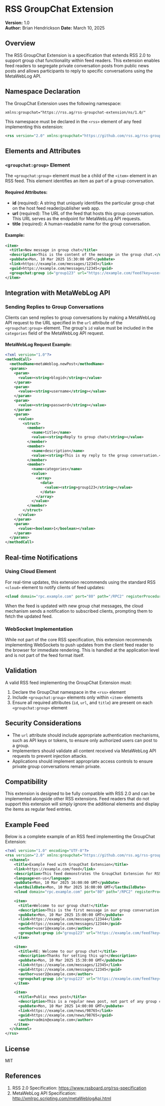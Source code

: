 # RSS GroupChat Extension

**Version:** 1.0  
**Author:** Brian Hendrickson
**Date:** March 10, 2025

## Overview

The RSS GroupChat Extension is a specification that extends RSS 2.0 to support group chat functionality within feed readers. This extension enables feed readers to segregate private conversation posts from public news posts and allows participants to reply to specific conversations using the MetaWebLog API.

## Namespace Declaration

The GroupChat Extension uses the following namespace:

```
xmlns:groupchat="https://rss.ag/rss-groupchat-extension/ns/1.0/"
```

This namespace must be declared in the `<rss>` element of any feed implementing this extension:

```xml
<rss version="2.0" xmlns:groupchat="https://github.com/rss.ag/rss-groupchat-extension/ns/1.0/">
```

## Elements and Attributes

### `<groupchat:group>` Element

The `<groupchat:group>` element must be a child of the `<item>` element in an RSS feed. This element identifies an item as part of a group conversation.

#### Required Attributes:

- **id** (required): A string that uniquely identifies the particular group chat on the host feed reader/publisher web app.
- **url** (required): The URL of the feed that hosts this group conversation. This URL serves as the endpoint for MetaWebLog API requests.
- **title** (required): A human-readable name for the group conversation.

#### Example:

```xml
<item>
  <title>New message in group chat</title>
  <description>This is the content of the message in the group chat.</description>
  <pubDate>Mon, 10 Mar 2025 15:30:00 GMT</pubDate>
  <link>https://example.com/messages/12345</link>
  <guid>https://example.com/messages/12345</guid>
  <groupchat:group id="group123" url="https://example.com/feed?key=userkey" title="Social Web Chat Group" />
</item>
```

## Integration with MetaWebLog API

### Sending Replies to Group Conversations

Clients can send replies to group conversations by making a MetaWebLog API request to the URL specified in the `url` attribute of the `<groupchat:group>` element. The group's `id` value must be included in the `categories` field of the MetaWebLog API request.

#### MetaWebLog Request Example:

```xml
<?xml version="1.0"?>
<methodCall>
  <methodName>metaWeblog.newPost</methodName>
  <params>
    <param>
      <value><string>blogid</string></value>
    </param>
    <param>
      <value><string>username</string></value>
    </param>
    <param>
      <value><string>password</string></value>
    </param>
    <param>
      <value>
        <struct>
          <member>
            <name>title</name>
            <value><string>Reply to group chat</string></value>
          </member>
          <member>
            <name>description</name>
            <value><string>This is my reply to the group conversation.</string></value>
          </member>
          <member>
            <name>categories</name>
            <value>
              <array>
                <data>
                  <value><string>group123</string></value>
                </data>
              </array>
            </value>
          </member>
        </struct>
      </value>
    </param>
    <param>
      <value><boolean>1</boolean></value>
    </param>
  </params>
</methodCall>
```

## Real-time Notifications

### Using Cloud Element

For real-time updates, this extension recommends using the standard RSS `<cloud>` element to notify clients of feed updates:

```xml
<cloud domain="rpc.example.com" port="80" path="/RPC2" registerProcedure="pleaseNotify" protocol="xml-rpc" />
```

When the feed is updated with new group chat messages, the cloud mechanism sends a notification to subscribed clients, prompting them to fetch the updated feed.

### WebSocket Implementation

While not part of the core RSS specification, this extension recommends implementing WebSockets to push updates from the client feed reader to the browser for immediate rendering. This is handled at the application level and is not part of the feed format itself.

## Validation

A valid RSS feed implementing the GroupChat Extension must:

1. Declare the GroupChat namespace in the `<rss>` element
2. Include `<groupchat:group>` elements only within `<item>` elements
3. Ensure all required attributes (`id`, `url`, and `title`) are present on each `<groupchat:group>` element

## Security Considerations

- The `url` attribute should include appropriate authentication mechanisms, such as API keys or tokens, to ensure only authorized users can post to a group.
- Implementers should validate all content received via MetaWebLog API requests to prevent injection attacks.
- Applications should implement appropriate access controls to ensure private group conversations remain private.

## Compatibility

This extension is designed to be fully compatible with RSS 2.0 and can be implemented alongside other RSS extensions. Feed readers that do not support this extension will simply ignore the additional elements and display the items as regular feed entries.

## Example Feed

Below is a complete example of an RSS feed implementing the GroupChat Extension:

```xml
<?xml version="1.0" encoding="UTF-8"?>
<rss version="2.0" xmlns:groupchat="https://github.com/rss.ag/rss-groupchat-extension/ns/1.0/">
  <channel>
    <title>Example Feed with GroupChat Extension</title>
    <link>https://example.com/feed</link>
    <description>This feed demonstrates the GroupChat Extension for RSS 2.0</description>
    <language>en-us</language>
    <pubDate>Mon, 10 Mar 2025 16:00:00 GMT</pubDate>
    <lastBuildDate>Mon, 10 Mar 2025 16:00:00 GMT</lastBuildDate>
    <cloud domain="rpc.example.com" port="80" path="/RPC2" registerProcedure="pleaseNotify" protocol="xml-rpc" />
    
    <item>
      <title>Welcome to our group chat!</title>
      <description>This is the first message in our group conversation.</description>
      <pubDate>Mon, 10 Mar 2025 15:00:00 GMT</pubDate>
      <link>https://example.com/messages/12344</link>
      <guid>https://example.com/messages/12344</guid>
      <author>user1@example.com</author>
      <groupchat:group id="group123" url="https://example.com/feed?key=userkey" title="Social Web Chat Group" />
    </item>
    
    <item>
      <title>RE: Welcome to our group chat!</title>
      <description>Thanks for setting this up!</description>
      <pubDate>Mon, 10 Mar 2025 15:30:00 GMT</pubDate>
      <link>https://example.com/messages/12345</link>
      <guid>https://example.com/messages/12345</guid>
      <author>user2@example.com</author>
      <groupchat:group id="group123" url="https://example.com/feed?key=userkey" title="Social Web Chat Group" />
    </item>
    
    <item>
      <title>Public news post</title>
      <description>This is a regular news post, not part of any group chat.</description>
      <pubDate>Mon, 10 Mar 2025 14:00:00 GMT</pubDate>
      <link>https://example.com/news/98765</link>
      <guid>https://example.com/news/98765</guid>
      <author>admin@example.com</author>
    </item>
  </channel>
</rss>
```

## License

MIT

## References

1. RSS 2.0 Specification: https://www.rssboard.org/rss-specification
2. MetaWebLog API Specification: http://xmlrpc.scripting.com/metaWeblogApi.html





